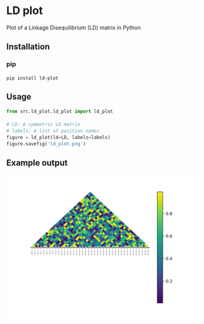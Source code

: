 # LD plot

Plot of a Linkage Disequilibrium (LD) matrix in Python

## Installation

### pip

`pip install ld-plot`

## Usage

```python
from src.ld_plot.ld_plot import ld_plot

# LD: A symmetric LD matrix
# labels: A list of position names
figure = ld_plot(ld=LD, labels=labels)
figure.savefig('ld_plot.png')
```

## Example output

![example](imgs/example.png)